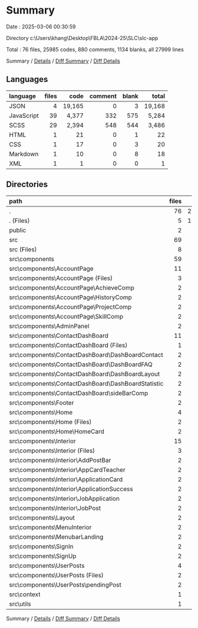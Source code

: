 # Summary

Date : 2025-03-06 00:30:59

Directory c:\\Users\\khang\\Desktop\\FBLA\\2024-25\\SLC\\slc-app

Total : 76 files,  25985 codes, 880 comments, 1134 blanks, all 27999 lines

Summary / [Details](details.md) / [Diff Summary](diff.md) / [Diff Details](diff-details.md)

## Languages
| language | files | code | comment | blank | total |
| :--- | ---: | ---: | ---: | ---: | ---: |
| JSON | 4 | 19,165 | 0 | 3 | 19,168 |
| JavaScript | 39 | 4,377 | 332 | 575 | 5,284 |
| SCSS | 29 | 2,394 | 548 | 544 | 3,486 |
| HTML | 1 | 21 | 0 | 1 | 22 |
| CSS | 1 | 17 | 0 | 3 | 20 |
| Markdown | 1 | 10 | 0 | 8 | 18 |
| XML | 1 | 1 | 0 | 0 | 1 |

## Directories
| path | files | code | comment | blank | total |
| :--- | ---: | ---: | ---: | ---: | ---: |
| . | 76 | 25,985 | 880 | 1,134 | 27,999 |
| . (Files) | 5 | 19,162 | 0 | 12 | 19,174 |
| public | 2 | 46 | 0 | 2 | 48 |
| src | 69 | 6,777 | 880 | 1,120 | 8,777 |
| src (Files) | 8 | 124 | 30 | 22 | 176 |
| src\\components | 59 | 6,346 | 824 | 1,052 | 8,222 |
| src\\components\\AccountPage | 11 | 1,697 | 72 | 243 | 2,012 |
| src\\components\\AccountPage (Files) | 3 | 811 | 42 | 117 | 970 |
| src\\components\\AccountPage\\AchieveComp | 2 | 231 | 4 | 33 | 268 |
| src\\components\\AccountPage\\HistoryComp | 2 | 258 | 11 | 33 | 302 |
| src\\components\\AccountPage\\ProjectComp | 2 | 176 | 11 | 29 | 216 |
| src\\components\\AccountPage\\SkillComp | 2 | 221 | 4 | 31 | 256 |
| src\\components\\AdminPanel | 2 | 298 | 4 | 46 | 348 |
| src\\components\\ContactDashBoard | 11 | 527 | 350 | 122 | 999 |
| src\\components\\ContactDashBoard (Files) | 1 | 21 | 7 | 4 | 32 |
| src\\components\\ContactDashBoard\\DashBoardContact | 2 | 206 | 7 | 31 | 244 |
| src\\components\\ContactDashBoard\\DashBoardFAQ | 2 | 157 | 13 | 20 | 190 |
| src\\components\\ContactDashBoard\\DashBoardLayout | 2 | 45 | 3 | 7 | 55 |
| src\\components\\ContactDashBoard\\DashBoardStatistic | 2 | 0 | 303 | 44 | 347 |
| src\\components\\ContactDashBoard\\sideBarComp | 2 | 98 | 17 | 16 | 131 |
| src\\components\\Footer | 2 | 163 | 90 | 42 | 295 |
| src\\components\\Home | 4 | 803 | 78 | 147 | 1,028 |
| src\\components\\Home (Files) | 2 | 263 | 30 | 49 | 342 |
| src\\components\\Home\\HomeCard | 2 | 540 | 48 | 98 | 686 |
| src\\components\\Interior | 15 | 1,675 | 114 | 262 | 2,051 |
| src\\components\\Interior (Files) | 3 | 489 | 39 | 73 | 601 |
| src\\components\\Interior\\AddPostBar | 2 | 229 | 43 | 49 | 321 |
| src\\components\\Interior\\AppCardTeacher | 2 | 346 | 4 | 41 | 391 |
| src\\components\\Interior\\ApplicationCard | 2 | 223 | 1 | 34 | 258 |
| src\\components\\Interior\\ApplicationSuccess | 2 | 74 | 0 | 10 | 84 |
| src\\components\\Interior\\JobApplication | 2 | 194 | 5 | 35 | 234 |
| src\\components\\Interior\\JobPost | 2 | 120 | 22 | 20 | 162 |
| src\\components\\Layout | 2 | 28 | 8 | 7 | 43 |
| src\\components\\MenuInterior | 2 | 159 | 8 | 27 | 194 |
| src\\components\\MenubarLanding | 2 | 68 | 6 | 14 | 88 |
| src\\components\\SignIn | 2 | 199 | 14 | 33 | 246 |
| src\\components\\SignUp | 2 | 345 | 44 | 51 | 440 |
| src\\components\\UserPosts | 4 | 384 | 36 | 58 | 478 |
| src\\components\\UserPosts (Files) | 2 | 342 | 36 | 53 | 431 |
| src\\components\\UserPosts\\pendingPost | 2 | 42 | 0 | 5 | 47 |
| src\\context | 1 | 123 | 15 | 24 | 162 |
| src\\utils | 1 | 184 | 11 | 22 | 217 |

Summary / [Details](details.md) / [Diff Summary](diff.md) / [Diff Details](diff-details.md)